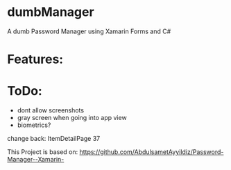# dumbManager
A dumb Password Manager using Xamarin Forms and C#


# Features:

# ToDo:

- dont allow screenshots
- gray screen when going into app view
- biometrics?

change back:
	ItemDetailPage 37

This Project is based on: https://github.com/AbdulsametAyyildiz/Password-Manager--Xamarin-


